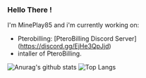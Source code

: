 ### Hello There !

I'm MinePlay85 and i'm currently working on:
- Pterobilling: [PteroBilling Discord Server] (https://discord.gg/EjHe3QpJjd)
- intaller of PteroBilling.

![Anurag's github stats](https://github-readme-stats.vercel.app/api?username=MinePlay85&show_icons=true&theme=dark)
![Top Langs](https://github-readme-stats.vercel.app/api/top-langs/?username=MinePlay85&layout=compact&show_icons=true&theme=dark)
